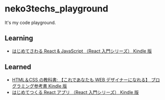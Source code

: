 # neko3techs_playground

It's my code playground.

## Learning

- [はじめてさわる React & JavaScript （React 入門シリーズ） Kindle 版](https://amzn.to/40TLdJO)

## Learned

- [HTML＆CSS の教科書: 【これであなたも WEB デザイナーになれる】 プログラミング参考書 Kindle 版](https://amzn.to/3LElYqk)
- [はじめてつくる React アプリ （React 入門シリーズ） Kindle 版](https://amzn.to/41LAdPZ)
